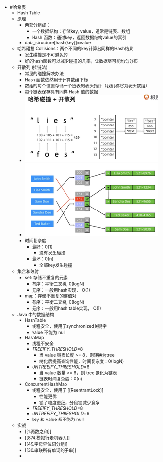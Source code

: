- #哈希表
	- Hash Table
	- 原理
		- 两部分组成：
			- 一个数据结构：存储key, value，通常是链表、数组
			- Hash 函数：通过key，返回数据结构value的索引
		- data_structure[hash(key)]=value
	- 哈希碰撞 Collisions：两个不同的key计算出同样的Hash结果
		- 发生碰撞是不可避免的
		- 好的hash函数可以减少碰撞的几率，让数据尽可能均匀分布
	- 开散列 (挂链法)
		- 常见的碰撞解决办法
		- Hash 函数依然用于计算数组下标
		- 数组的每个位置存储一个链表的表头指针（我们称它为表头数组）
		- 每个链表保存具有同样 Hash 值的数据
		- ![image.png](../assets/image_1697017305227_0.png)
		- ![image.png](../assets/image_1697017460705_0.png)
		- 时间复杂度
			- 最好：0(1)
				- 没有发生碰撞
			- 最坏：0(n)
				- 全部key发生碰撞
	- 集合和映射
		- set: 存储不重复的元素
			- 有序：平衡二叉树, 0(logN)
			- 无序：一般用hash实现， O(1)
		- map：存储不重复的键值对
			- 有序：平衡二叉树, 0(logN)
			- 无序：一般用hash table实现， O(1)
	- Java 中的数据结构
		- HashTable
			- 线程安全，使用了synchronized关键字
			- value 不能为 null
		- HashMap
			- 线程不安全
			- *TREEIFY_THRESHOLD*=8
				- 当 value 链表长度 >= 8，则转换为tree
				- 树化后提高查询性能，时间复杂度：0(logN)
			- *UNTREEIFY_THRESHOLD*=6
				- 当 value 数量 <= 6，则 tree 退化为链表
				- 链表时间复杂度：0(n)
		- ConcurrentHashMap
			- 线程安全，使用了 [[ReentrantLock]]
				- 性能更优
				- 锁了粒度更细，分段锁减少竞争
			- *TREEIFY_THRESHOLD*=8
			- *UNTREEIFY_THRESHOLD*=6
			- key 和 value 都不能为 null
	- 实战
		- [[1.两数之和]]
		- [[874.模拟行走机器人]]
		- [[49.字母异位词分组]]
		- [[30.串联所有单词的子串]]
		-